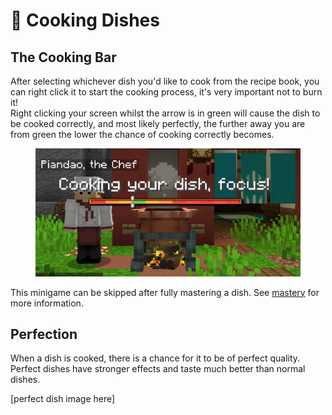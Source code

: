 # 🍳 Cooking Dishes

## The Cooking Bar

After selecting whichever dish you'd like to cook from the recipe book, you can right click it to start the cooking process, it's very important not to burn it!\
Right clicking your screen whilst the arrow is in green will cause the dish to be cooked correctly, and most likely perfectly, the further away you are from green the lower the chance of cooking correctly becomes.

<figure><img src="../../.gitbook/assets/image (20).png" alt=""><figcaption></figcaption></figure>

This minigame can be skipped after fully mastering a dish. See [mastery](https://bendingmc.gitbook.io/bendingmc-wiki/cooking/getting-started/mastery) for more information.

## Perfection

When a dish is cooked, there is a chance for it to be of perfect quality.\
Perfect dishes have stronger effects and taste much better than normal dishes.

\[perfect dish image here]
